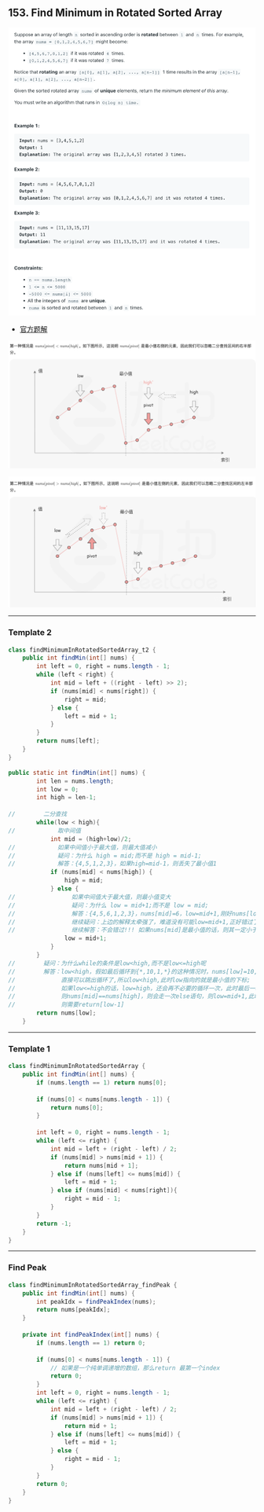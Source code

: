 ## 153. Find Minimum in Rotated Sorted Array
![](img/2023-04-08-17-06-50.png)

- [官方题解](https://leetcode.cn/problems/find-minimum-in-rotated-sorted-array/solutions/698479/xun-zhao-xuan-zhuan-pai-xu-shu-zu-zhong-5irwp/#:~:text=3%2B-,%E6%96%B9%E6%B3%95%E4%B8%80%EF%BC%9A%E4%BA%8C%E5%88%86%E6%9F%A5%E6%89%BE,%E6%97%8B%E8%BD%AC%E4%B9%8B%E5%90%8E%EF%BC%8C%E5%8F%AF%E4%BB%A5%E5%BE%97%E5%88%B0%E4%B8%8B%E9%9D%A2%E5%8F%AF%E8%A7%86%E5%8C%96%E7%9A%84%E6%8A%98%E7%BA%BF%E5%9B%BE%EF%BC%9A,-%E5%85%B6%E4%B8%AD%E6%A8%AA%E8%BD%B4)


![](img/2023-08-18-17-58-47.png)

![](img/2023-08-18-17-59-01.png)

---
### Template 2

```java
class findMinimumInRotatedSortedArray_t2 {
    public int findMin(int[] nums) {
        int left = 0, right = nums.length - 1;
        while (left < right) {
            int mid = left + ((right - left) >> 2);
            if (nums[mid] < nums[right]) {
                right = mid;
            } else {
                left = mid + 1;
            }
        }
        return nums[left];
    }
}
```


```java
public static int findMin(int[] nums) {
        int len = nums.length;
        int low = 0;
        int high = len-1;

//        二分查找
        while(low < high){
//            取中间值
            int mid = (high+low)/2;
//            如果中间值小于最大值，则最大值减小
//            疑问：为什么 high = mid;而不是 high = mid-1;
//            解答：{4,5,1,2,3}，如果high=mid-1，则丢失了最小值1
            if (nums[mid] < nums[high]) {
                high = mid;
            } else {
//                如果中间值大于最大值，则最小值变大
//                疑问：为什么 low = mid+1;而不是 low = mid;
//                解答：{4,5,6,1,2,3}，nums[mid]=6，low=mid+1,刚好nums[low]=1
//                继续疑问：上边的解释太牵强了，难道没有可能low=mid+1,正好错过了最小值
//                继续解答：不会错过!!! 如果nums[mid]是最小值的话，则其一定小于nums[high],走if，就不会走else了
                low = mid+1;
            }
        }
//        疑问：为什么while的条件是low<high,而不是low<=high呢
//        解答：low<high，假如最后循环到{*,10,1,*}的这种情况时，nums[low]=10,nums[high]=1,nums[mid]=10,low=mid+1,
//             直接可以跳出循环了,所以low<high,此时low指向的就是最小值的下标;
//             如果low<=high的话，low=high，还会再不必要的循环一次，此时最后一次循环的时候会发生low==high==mid，
//             则nums[mid]==nums[high]，则会走一次else语句，则low=mid+1,此时low指向的是最小值的下一个下标，
//             则需要return[low-1]
        return nums[low];
    }
```


---
### Template 1

```java
class findMinimumInRotatedSortedArray {
    public int findMin(int[] nums) {
        if (nums.length == 1) return nums[0];

        if (nums[0] < nums[nums.length - 1]) {
            return nums[0];
        }

        int left = 0, right = nums.length - 1;
        while (left <= right) {
            int mid = left + (right - left) / 2;
            if (nums[mid] > nums[mid + 1]) {
                return nums[mid + 1];
            } else if (nums[left] <= nums[mid]) {
                left = mid + 1;
            } else if (nums[mid] < nums[right]){
                right = mid - 1;
            }
        }
        return -1;
    }
}
```
---

### Find Peak

```java
class findMinimumInRotatedSortedArray_findPeak {
    public int findMin(int[] nums) {
        int peakIdx = findPeakIndex(nums);
        return nums[peakIdx];
    }

    private int findPeakIndex(int[] nums) {
        if (nums.length == 1) return 0;

        if (nums[0] < nums[nums.length - 1]) {
            // 如果是一个纯单调递增的数组，那么return 最第一个index
            return 0;
        }
        int left = 0, right = nums.length - 1;
        while (left <= right) {
            int mid = left + (right - left) / 2;
            if (nums[mid] > nums[mid + 1]) {
                return mid + 1;
            } else if (nums[left] <= nums[mid]) {
                left = mid + 1;
            } else {
                right = mid - 1;
            }
        }
        return 0;
    }
}
```